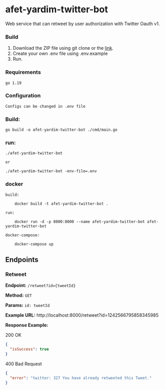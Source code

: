 # afet-yardim-twitter-bot
Web service that can retweet by user authorization with Twitter Oauth v1.

### Build
1. Download the ZIP file using git clone or the [link](https://github.com/acikkaynak/afet-yardim-bot/archive/refs/heads/main.zip).
2. Create your own .env file using .env.example
3. Run.

### Requirements

    go 1.19

### Configuration
    Configs can be changed in .env file

### Build:

    go build -o afet-yardim-twitter-bot ./cmd/main.go

### run:
    ./afet-yardim-twitter-bot
    
    or
    
    ./afet-yardim-twitter-bot -env-file=.env

### docker

    build:
    
        docker build -t afet-yardim-twitter-bot .

    run:
    
        docker run -d -p 8000:8000 --name afet-yardim-twitter-bot afet-yardim-twitter-bot
    
    docker-compose:
        
        docker-compose up


## Endpoints

### Retweet

**Endpoint:** `/retweet?id={tweetId}`

**Method:** `GET`

**Params:** `id: tweetId`


**Example URL:** http://localhost:8000/retweet?id=1242566795858345985

**Response Example:**

200 OK
```json
{
  "isSuccess": true
}
```

400 Bad Request
```json
{
  "error": "twitter: 327 You have already retweeted this Tweet."
}

